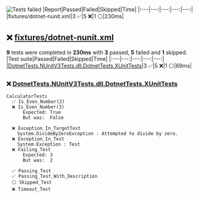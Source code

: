 ![Tests failed](https://img.shields.io/badge/tests-3%20passed%2C%205%20failed%2C%201%20skipped-critical)
|Report|Passed|Failed|Skipped|Time|
|:---|---:|---:|---:|---:|
|fixtures/dotnet-nunit.xml|3 ✅|5 ❌|1 ⚪|230ms|
## ❌ <a id="r0" href="#r0">fixtures/dotnet-nunit.xml</a>
**9** tests were completed in **230ms** with **3** passed, **5** failed and **1** skipped.
|Test suite|Passed|Failed|Skipped|Time|
|:---|---:|---:|---:|---:|
|[DotnetTests.NUnitV3Tests.dll.DotnetTests.XUnitTests](#r0s0)|3 ✅|5 ❌|1 ⚪|69ms|
### ❌ <a id="r0s0" href="#r0s0">DotnetTests.NUnitV3Tests.dll.DotnetTests.XUnitTests</a>
```
CalculatorTests
  ✅ Is_Even_Number(2)
  ❌ Is_Even_Number(3)
	  Expected: True
	  But was:  False
	
  ❌ Exception_In_TargetTest
	System.DivideByZeroException : Attempted to divide by zero.
  ❌ Exception_In_Test
	System.Exception : Test
  ❌ Failing_Test
	  Expected: 3
	  But was:  2
	
  ✅ Passing_Test
  ✅ Passing_Test_With_Description
  ⚪ Skipped_Test
  ❌ Timeout_Test
	
```